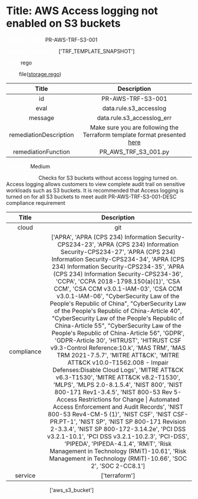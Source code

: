 



# Title: AWS Access logging not enabled on S3 buckets


***<font color="white">Master Test Id:</font>*** PR-AWS-TRF-S3-001

***<font color="white">Master Snapshot Id:</font>*** ['TRF_TEMPLATE_SNAPSHOT']

***<font color="white">type:</font>*** rego

***<font color="white">rule:</font>*** file([storage.rego])  
  
  
  
  

|Title|Description|
| :---: | :---: |
|id|PR-AWS-TRF-S3-001|
|eval|data.rule.s3_accesslog|
|message|data.rule.s3_accesslog_err|
|remediationDescription|Make sure you are following the Terraform template format presented <a href='https://registry.terraform.io/providers/hashicorp/aws/latest/docs/resources/s3_bucket' target='_blank'>here</a>|
|remediationFunction|PR_AWS_TRF_S3_001.py|


***<font color="white">Severity:</font>*** Medium

***<font color="white">Description:</font>*** Checks for S3 buckets without access logging turned on. Access logging allows customers to view complete audit trail on sensitive workloads such as S3 buckets. It is recommended that Access logging is turned on for all S3 buckets to meet audit PR-AWS-TRF-S3-001-DESC compliance requirement  
  
  

|Title|Description|
| :---: | :---: |
|cloud|git|
|compliance|['APRA', 'APRA (CPS 234) Information Security-CPS234-23', 'APRA (CPS 234) Information Security-CPS234-27', 'APRA (CPS 234) Information Security-CPS234-34', 'APRA (CPS 234) Information Security-CPS234-35', 'APRA (CPS 234) Information Security-CPS234-36', 'CCPA', 'CCPA 2018-1798.150(a)(1)', 'CSA CCM', 'CSA CCM v3.0.1-IAM-03', 'CSA CCM v3.0.1-IAM-06', "CyberSecurity Law of the People's Republic of China", "CyberSecurity Law of the People's Republic of China-Article 40", "CyberSecurity Law of the People's Republic of China-Article 55", "CyberSecurity Law of the People's Republic of China-Article 56", 'GDPR', 'GDPR-Article 30', 'HITRUST', 'HITRUST CSF v9.3-Control Reference:10.k', 'MAS TRM', 'MAS TRM 2021-7.5.7', 'MITRE ATT&CK', 'MITRE ATT&CK v10.0-T1562.008 - Impair Defenses:Disable Cloud Logs', 'MITRE ATT&CK v6.3-T1530', 'MITRE ATT&CK v8.2-T1530', 'MLPS', 'MLPS 2.0-8.1.5.4', 'NIST 800', 'NIST 800-171 Rev1-3.4.5', 'NIST 800-53 Rev 5-Access Restrictions for Change \| Automated Access Enforcement and Audit Records', 'NIST 800-53 Rev4-CM-5 (1)', 'NIST CSF', 'NIST CSF-PR.PT-1', 'NIST SP', 'NIST SP 800-171 Revision 2-3.3.4', 'NIST SP 800-172-3.14.2e', 'PCI DSS v3.2.1-10.1', 'PCI DSS v3.2.1-10.2.3', 'PCI-DSS', 'PIPEDA', 'PIPEDA-4.1.4', 'RMiT', 'Risk Management in Technology (RMiT)-10.61', 'Risk Management in Technology (RMiT)-10.66', 'SOC 2', 'SOC 2-CC8.1']|
|service|['terraform']|


***<font color="white">Resource Types:</font>*** ['aws_s3_bucket']


[storage.rego]: https://github.com/prancer-io/prancer-compliance-test/tree/master/aws/terraform/storage.rego
